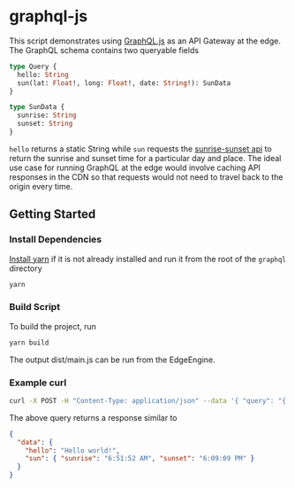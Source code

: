 # graphql-js

This script demonstrates using [GraphQL.js](https://github.com/graphql/graphql-js) as an API Gateway at the edge. The GraphQL schema contains two queryable fields

```graphql
type Query {
  hello: String
  sun(lat: Float!, long: Float!, date: String!): SunData
}

type SunData {
  sunrise: String
  sunset: String
}
```

`hello` returns a static String while `sun` requests the [sunrise-sunset api](https://sunrise-sunset.org/api) to return the sunrise and sunset time for a particular day and place. The ideal use case for running GraphQL at the edge would involve caching API responses in the CDN so that requests would not need to travel back to the origin every time.

## Getting Started

### Install Dependencies

[Install yarn](https://yarnpkg.com/en/docs/install) if it is not already installed and run it from the root of the `graphql` directory

```bash
yarn
```

### Build Script

To build the project, run

```bash
yarn build
```

The output dist/main.js can be run from the EdgeEngine.

### Example curl

```bash
curl -X POST -H "Content-Type: application/json" --data '{ "query": "{ hello, sun(lat: 36.7201600, long: -4.4203400, date: \"today\") { sunrise, sunset } }" }' <script-url>
```

The above query returns a response similar to

```json
{
  "data": {
    "hello": "Hello world!",
    "sun": { "sunrise": "6:51:52 AM", "sunset": "6:09:09 PM" }
  }
}
```
